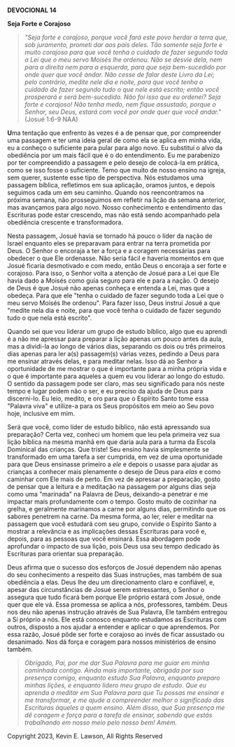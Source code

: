 **DEVOCIONAL 14**

**Seja Forte e Corajoso**

> *"Seja forte e corajoso, porque você fará este povo herdar a terra
> que, sob juramento, prometi dar aos pais deles. Tão somente seja forte
> e muito corajoso para que você tenha o cuidado de fazer segundo toda a
> Lei que o meu servo Moisés lhe ordenou. Não se desvie dela, nem para a
> direita nem para a esquerda, para que seja bem-sucedido por onde quer
> que você andar. Não cesse de falar deste Livro da Lei; pelo contrário,
> medite nele dia e noite, para que você tenha o cuidado de fazer
> segundo tudo o que nele está escrito; então você prosperará e será
> bem-sucedido. Não foi isso que eu ordenei? Seja forte e corajoso! Não
> tenha medo, nem fique assustado, porque o Senhor, seu Deus, estará com
> você por onde quer que você andar."* (Josué 1:6-9 NAA)

**U**ma tentação que enfrento às vezes é a de pensar que, por
compreender uma passagem e ter uma ideia geral de como ela se aplica em
minha vida, eu a conheço o suficiente para pular para algo novo. Eu
substituí o alvo da obediência por um mais fácil que é o do
entendimento. Eu me parabenizo por ter compreendido a passagem e pelo
desejo de colocá-la em prática, como se isso fosse o suficiente. Temo
que muito de nosso ensino na igreja, sem querer, sustente esse tipo de
perspectiva. Nós estudamos uma passagem bíblica, refletimos em sua
aplicação, oramos juntos, e depois seguimos cada um em seu caminho.
Quando nos reencontramos na próxima semana, não prosseguimos em refletir
na lição da semana anterior, mas avançamos para algo novo. Nosso
conhecimento e entendimento das Escrituras pode estar crescendo, mas não
está sendo acompanhado pela obediência crescente e transformadora.

Nesta passagem, Josué havia se tornado há pouco o líder da nação de
Israel enquanto eles se preparavam para entrar na terra prometida por
Deus. O Senhor o encoraja a ter a força e a coragem necessárias para
obedecer o que Ele ordenasse. Não seria fácil e haveria momentos em que
Josué ficaria desmotivado e com medo, então Deus o encoraja a ser forte
e corajoso. Para isso, o Senhor volta a atenção de Josué para a Lei que
Ele havia dado a Moisés como guia seguro para ele e para a nação. O
desejo de Deus é que Josué não apenas conheça e entenda a Lei, mas que a
obedeça. Para que ele "tenha o cuidado de fazer segundo toda a Lei que o
meu servo Moisés lhe ordenou". Para fazer isso, Deus instrui Josué a que
"medite nela dia e noite, para que você tenha o cuidado de fazer segundo
tudo o que nela está escrito".

Quando sei que vou liderar um grupo de estudo bíblico, algo que eu
aprendi é a não me apressar para preparar a lição apenas um pouco antes
da aula, mas a dividi-la ao longo de vários dias, separando os dois ou
três primeiros dias apenas para ler a(s) passagem(s) várias vezes,
pedindo a Deus para me ensinar através delas, e para meditar nelas. Isso
dá ao Senhor a oportunidade de me mostrar o que é importante para a
minha própria vida e o que é importante para aqueles a quem eu vou
liderar ao longo do estudo. O sentido da passagem pode ser claro, mas
seu significado para nós neste tempo e lugar podem não o ser, e eu
preciso da ajuda de Deus para discerni-lo. Eu leio, medito, e oro para
que o Espírito Santo tome essa "Palavra viva" e utilize-a para os Seus
propósitos em meio ao Seu povo hoje, inclusive em mim.

Será que você, como líder de estudo bíblico, não está apressando sua
preparação? Certa vez, conheci um homem que leu pela primeira vez sua
lição bíblica na mesma manhã em que daria aula para a turma da Escola
Dominical das crianças. Que triste! Seu ensino havia simplesmente se
transformado em uma tarefa a ser cumprida, em vez de uma oportunidade
para que Deus ensinasse primeiro a *ele* e depois o usasse para ajudar
as crianças a conhecer mais plenamente o desejo de Deus para *elas* e
como caminhar com Ele mais de perto. Em vez de apressar a preparação,
gosto de pensar que a leitura e a meditação na passagem por alguns dias
seja como uma "marinada" na Palavra de Deus, deixando-a penetrar e me
impactar mais profundamente com o tempo. Gosto muito de cozinhar na
grelha, e geralmente marinamos a carne por alguns dias, permitindo que
os sabores penetrem na carne. Da mesma forma, ao ler, reler e meditar na
passagem que você estudará com seu grupo, convide o Espírito Santo a
mostrar a relevância e as implicações dessas Escrituras para você e,
depois, para as pessoas que você ensinará. Essa abordagem pode
aprofundar o impacto de sua lição, pois Deus usa seu tempo dedicado às
Escrituras para orientar sua preparação.

Deus afirma que o sucesso dos esforços de Josué dependem não apenas do
seu conhecimento a respeito das Suas instruções, mas também de sua
obediência a elas. Deus lhe deu um direcionamento claro e confiável, e,
apesar das circunstâncias de Josué serem estressantes, o Senhor o
assegura que tudo ficará bem porque Ele próprio estará com Josué, onde
quer que ele vá. Essa promessa se aplica a nós, professores, também.
Deus nos deu não apenas instrução através de Sua Palavra, Ele também
entregou a Si próprio a nós. Ele está conosco enquanto estudamos as
Escrituras com outros, disposto a nos ajudar a entender e aplicar o que
aprendemos. Por essa razão, Josué pôde ser forte e corajoso ao invés de
ficar assustado ou desanimado. Nos dá força e coragem para nossos
ministérios de ensino também.

> *Obrigado, Pai, por me dar Sua Palavra para me guiar em minha
> caminhada contigo. Ainda mais importante, obrigada por sua presença
> comigo, enquanto estudo Sua Palavra, enquanto preparo minhas lições, e
> enquanto lidero meu grupo de estudo. Que eu aprenda a meditar em Sua
> Palavra para que Tu possas me ensinar e me transformar, e me ajude a
> compreender melhor o significado das Escrituras àqueles a quem ensino.
> Além disso, que Sua presença me dê coragem e força para a tarefa de
> ensinar, sabendo que estás trabalhando em nosso meio pelo nosso bem!
> Amém.*

Copyright 2023, Kevin E. Lawson, All Rights Reserved
